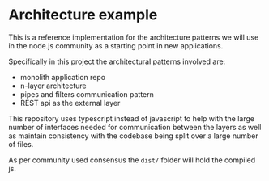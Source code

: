 # Architecture example

This is a reference implementation for the architecture patterns we will use in the node.js community as a
starting point in new applications.

Specifically in this project the architectural patterns involved are:

- monolith application repo
- n-layer architecture
- pipes and filters communication pattern
- REST api as the external layer

This repository uses typescript instead of javascript to help with the large number of interfaces needed for 
communication between the layers as well as maintain consistency with the codebase being split over a large 
number of files.

As per community used consensus the `dist/` folder will hold the compiled js.